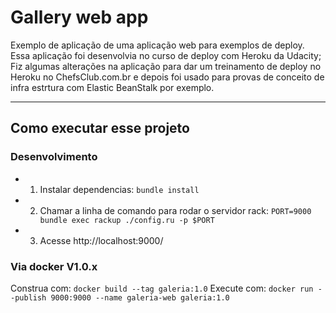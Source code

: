 # Gallery web app

Exemplo de aplicação de uma aplicação web para exemplos de deploy.
Essa aplicação foi desenvolvia no curso de deploy com Heroku da Udacity;
Fiz algumas alterações na aplicação para dar um treinamento de deploy no Heroku
no ChefsClub.com.br e depois foi usado para provas de conceito de infra estrtura
com Elastic BeanStalk por exemplo.

---

## Como executar esse projeto

### Desenvolvimento

- 1. Instalar dependencias: `bundle install`
- 2. Chamar a linha de comando para rodar o servidor rack: `PORT=9000 bundle exec rackup ./config.ru -p $PORT`
- 3. Acesse http://localhost:9000/

### Via docker V1.0.x

Construa com: `docker build --tag galeria:1.0`
Execute com: `docker run --publish 9000:9000 --name galeria-web galeria:1.0`

